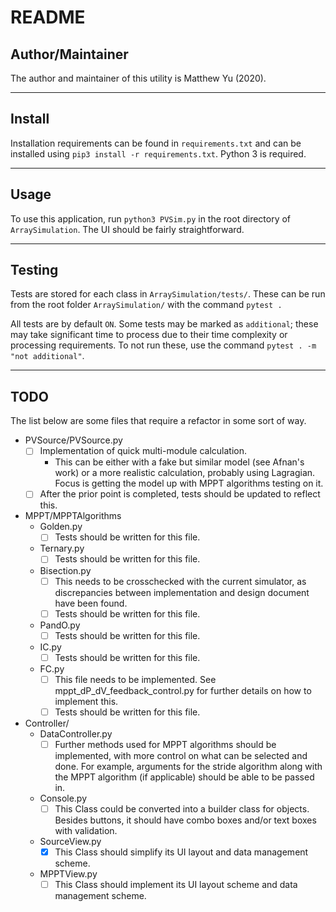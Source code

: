# README

## Author/Maintainer

The author and maintainer of this utility is Matthew Yu (2020).

---

## Install

Installation requirements can be found in `requirements.txt` and can be
installed using `pip3 install -r requirements.txt`. Python 3 is required.

---

## Usage

To use this application, run `python3 PVSim.py` in the root directory of
`ArraySimulation`. The UI should be fairly straightforward.

---

## Testing

Tests are stored for each class in `ArraySimulation/tests/`. These can be run
from the root folder `ArraySimulation/` with the command `pytest .`

All tests are by default `ON`. Some tests may be marked as `additional`; these
may take significant time to process due to their time complexity or processing
requirements. To not run these, use the command `pytest . -m "not additional"`.

---

## TODO

The list below are some files that require a refactor in some sort of way.

- PVSource/PVSource.py
  - [ ] Implementation of quick multi-module calculation.
    - This can be either with a fake but similar model (see Afnan's work) or a
      more realistic calculation, probably using Lagragian. Focus is getting the
      model up with MPPT algorithms testing on it.
  - [ ] After the prior point is completed, tests should be updated to reflect this.
- MPPT/MPPTAlgorithms
  - Golden.py
    - [ ] Tests should be written for this file.
  - Ternary.py
    - [ ] Tests should be written for this file.
  - Bisection.py
    - [ ] This needs to be crosschecked with the current simulator, as discrepancies
      between implementation and design document have been found.
    - [ ] Tests should be written for this file.
  - PandO.py
    - [ ] Tests should be written for this file.
  - IC.py
    - [ ] Tests should be written for this file.
  - FC.py
    - [ ] This file needs to be implemented. See mppt_dP_dV_feedback_control.py
      for further details on how to implement this.
    - [ ] Tests should be written for this file.
- Controller/
  - DataController.py
    - [ ] Further methods used for MPPT algorithms should be implemented, with
      more control on what can be selected and done. For example, arguments for
      the stride algorithm along with the MPPT algorithm (if applicable) should be
      able to be passed in.
  - Console.py
    - [ ] This Class could be converted into a builder class for objects. Besides
      buttons, it should have combo boxes and/or text boxes with validation.
  - SourceView.py
    - [x] This Class should simplify its UI layout and data management scheme.
  - MPPTView.py
    - [ ] This Class should implement its UI layout scheme and data management
      scheme.